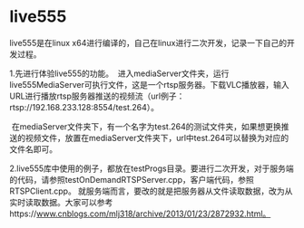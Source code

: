 # live555
live555是在linux x64进行编译的，自己在linux进行二次开发，记录一下自己的开发过程。

1.先进行体验live555的功能。
  进入mediaServer文件夹，运行live555MediaServer可执行文件，这是一个rtsp服务器。下载VLC播放器，输入URL进行播放rtsp服务器推送的视频流（url例子：rtsp://192.168.233.128:8554/test.264）。
  
  在mediaServer文件夹下，有一个名字为test.264的测试文件夹，如果想更换推送的视频文件，放置在mediaServer文件夹下，url中test.264可以替换为对应的文件名即可。
  
2.live555库中使用的例子，都放在testProgs目录。要进行二次开发，对于服务端的代码，请参照testOnDemandRTSPServer.cpp，客户端代码，参照RTSPClient.cpp。
就服务端而言，要改的就是把服务器从文件读取数据，改为从实时读取数据。大家可以参考https://www.cnblogs.com/mlj318/archive/2013/01/23/2872932.html。


